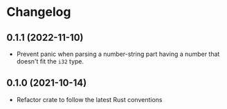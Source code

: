 # Changelog

## 0.1.1 (2022-11-10)

- Prevent panic when parsing a number-string part having a number that doesn't
  fit the `i32` type.

## 0.1.0 (2021-10-14)

- Refactor crate to follow the latest Rust conventions
